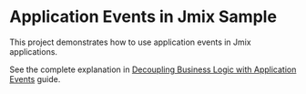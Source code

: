# Application Events in Jmix Sample

This project demonstrates how to use application events in Jmix applications.

See the complete explanation in [Decoupling Business Logic with Application Events](https://docs.jmix.io/jmix/application-events-guide/index.html) guide.
